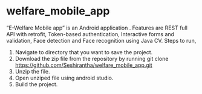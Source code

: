 # welfare_mobile_app
“E-Welfare Mobile app” is an Android application . Features are REST full API with retrofit,  Token-based authentication,  Interactive forms and validation, Face detection and  Face recognition using Java CV.
Steps to run,
1. Navigate to directory that you want to save the project.
2. Download the zip file from the repository by running git clone https://github.com/Seshirantha/welfare_mobile_app.git
3. Unzip the file.
4. Open unziped file using android studio.
5. Build the project.
